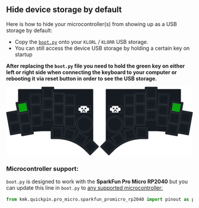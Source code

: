 ## Hide device storage by default
Here is how to hide your microcontroller(s) from showing up as a USB storage by default:

- Copy the [`boot.py`](/utilities/hide_device_storage/boot.py) onto your `KLORL` / `KLORR` USB storage.
- You can still access the device USB storage by holding a certain key on startup

**After replacing the `boot.py` file you need to hold the green key on either left or right side when connecting the keyboard to your computer or rebooting it via reset button in order to see the USB storage.**

<p align="center">
  <img alt="KLOR KMK logo" src="images/hold_key_device_storage.svg">
</p>

### Microcontroller support:
`boot.py` is designed to work with the **SparkFun Pro Micro RP2040** but you can update this line in `boot.py` to [any supported microcontroller:](https://github.com/KMKfw/kmk_firmware/tree/master/kmk/quickpin/pro_micro)

```python
from kmk.quickpin.pro_micro.sparkfun_promicro_rp2040 import pinout as pins
```